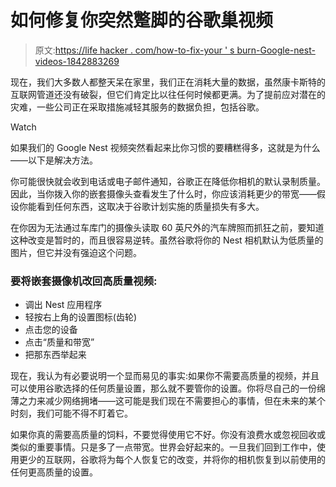 # 如何修复你突然蹩脚的谷歌巢视频

> 原文:[https://life hacker . com/how-to-fix-your ' s burn-Google-nest-videos-1842883269](https://lifehacker.com/how-to-fix-your-suddenly-crappy-google-nest-videos-1842883269)

现在，我们大多数人都整天呆在家里，我们正在消耗大量的数据，虽然康卡斯特的互联网管道还没有破裂，但它们肯定比以往任何时候都更满。为了提前应对潜在的灾难，一些公司正在采取措施减轻其服务的数据负担，包括谷歌。

Watch

如果我们的 Google Nest 视频突然看起来比你习惯的要糟糕得多，这就是为什么——以下是解决方法。

你可能很快就会收到电话或电子邮件通知，谷歌正在降低你相机的默认录制质量。因此，当你拨入你的嵌套摄像头查看发生了什么时，你应该消耗更少的带宽——假设你能看到任何东西，这取决于谷歌计划实施的质量损失有多大。

在你因为无法通过车库门的摄像头读取 60 英尺外的汽车牌照而抓狂之前，要知道这种改变是暂时的，而且很容易逆转。虽然谷歌将你的 Nest 相机默认为低质量的图片，但它并没有强迫这个问题。

### 要将嵌套摄像机改回高质量视频:

*   调出 Nest 应用程序
*   轻按右上角的设置图标(齿轮)
*   点击您的设备
*   点击“质量和带宽”
*   把那东西举起来

现在，我认为有必要说明一个显而易见的事实:如果你不需要高质量的视频，并且可以使用谷歌选择的任何质量设置，那么就不要管你的设置。你将尽自己的一份绵薄之力来减少网络拥堵——这可能是我们现在不需要担心的事情，但在未来的某个时刻，我们可能不得不盯着它。

如果你真的需要高质量的饲料，不要觉得使用它不好。你没有浪费水或忽视回收或类似的重要事情。只是多了一点带宽。世界会好起来的。一旦我们回到工作中，使用更少的互联网，谷歌将为每个人恢复它的改变，并将你的相机恢复到以前使用的任何更高质量的设置。